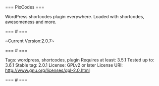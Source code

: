 === PixCodes ===

WordPress shortcodes plugin everywhere. Loaded with shortcodes, awesomeness and more.

=== # ===

~Current Version:2.0.7~

=== # ===

Tags: wordpress, shortcodes, plugin
Requires at least: 3.5.1
Tested up to: 3.6.1
Stable tag: 2.0.1
License: GPLv2 or later
License URI: http://www.gnu.org/licenses/gpl-2.0.html

=== # ===


